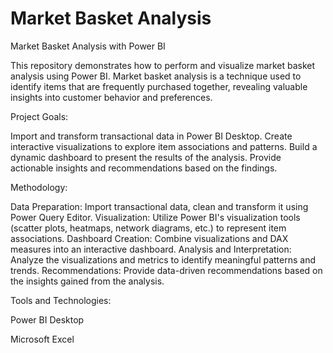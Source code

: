 # Market Basket Analysis

Market Basket Analysis with Power BI

This repository demonstrates how to perform and visualize market basket analysis using Power BI. 
Market basket analysis is a technique used to identify items that are frequently purchased together, revealing valuable insights into customer behavior and preferences.

Project Goals:

Import and transform transactional data in Power BI Desktop.
Create interactive visualizations to explore item associations and patterns.
Build a dynamic dashboard to present the results of the analysis.
Provide actionable insights and recommendations based on the findings.

Methodology:

Data Preparation: Import transactional data, clean and transform it using Power Query Editor.
Visualization: Utilize Power BI's visualization tools (scatter plots, heatmaps, network diagrams, etc.) to represent item associations.
Dashboard Creation: Combine visualizations and DAX measures into an interactive dashboard.
Analysis and Interpretation: Analyze the visualizations and metrics to identify meaningful patterns and trends.
Recommendations: Provide data-driven recommendations based on the insights gained from the analysis.

Tools and Technologies:

Power BI Desktop

Microsoft Excel
